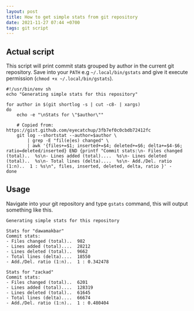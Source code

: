 ```yaml
---
layout: post
title: How to get simple stats from git repository
date: 2021-11-27 07:44 +0700
tags: git script
---
```


## Actual script
This script will print commit stats grouped by author in the current git repository. Save into your `PATH` e.g `~/.local/bin/gstats` and give it execute permission (`chmod +x ~/.local/bin/gstats`).

```shell
#!/usr/bin/env sh
echo "Generating simple stats for this repository"

for author in $(git shortlog -s | cut -c8- | xargs)
do 
    echo -e "\nStats for \"$author\""

    # Copied from: https://gist.github.com/eyecatchup/3fb7ef0c0cbdb72412fc
    git log --shortstat --author=$author \
        | grep -E "fil(e|es) changed" \
        | awk '{files+=$1; inserted+=$4; deleted+=$6; delta+=$4-$6; ratio=deleted/inserted} END {printf "Commit stats:\n- Files changed (total)..  %s\n- Lines added (total)....  %s\n- Lines deleted (total)..  %s\n- Total lines (delta)....  %s\n- Add./Del. ratio (1:n)..  1 : %s\n", files, inserted, deleted, delta, ratio }' -
done
```

## Usage

Navigate into your git repository and type `gstats` command, this will output something like this.
```text
Generating simple stats for this repository

Stats for "dawamakbar"
Commit stats:
- Files changed (total)..  982
- Lines added (total)....  28212
- Lines deleted (total)..  9662
- Total lines (delta)....  18550
- Add./Del. ratio (1:n)..  1 : 0.342478

Stats for "zackad"
Commit stats:
- Files changed (total)..  6201
- Lines added (total)....  128319
- Lines deleted (total)..  61645
- Total lines (delta)....  66674
- Add./Del. ratio (1:n)..  1 : 0.480404
```